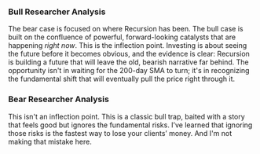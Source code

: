 ### Bull Researcher Analysis
The bear case is focused on where Recursion has been. The bull case is built on the confluence of powerful, forward-looking catalysts that are happening *right now*. This is the inflection point. Investing is about seeing the future before it becomes obvious, and the evidence is clear: Recursion is building a future that will leave the old, bearish narrative far behind. The opportunity isn't in waiting for the 200-day SMA to turn; it's in recognizing the fundamental shift that will eventually pull the price right through it.

### Bear Researcher Analysis
This isn't an inflection point. This is a classic bull trap, baited with a story that feels good but ignores the fundamental risks. I’ve learned that ignoring those risks is the fastest way to lose your clients’ money. And I'm not making that mistake here.